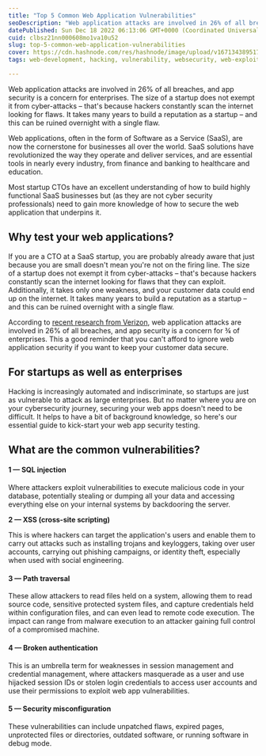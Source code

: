 ```yaml
---
title: "Top 5 Common Web Application Vulnerabilities"
seoDescription: "Web application attacks are involved in 26% of all breaches, and app security is a concern for enterprises. The size of a startup does not exempt it from..."
datePublished: Sun Dec 18 2022 06:13:06 GMT+0000 (Coordinated Universal Time)
cuid: clbsz21nn000608mo1va10u52
slug: top-5-common-web-application-vulnerabilities
cover: https://cdn.hashnode.com/res/hashnode/image/upload/v1671343895173/JIXJIH7We.png
tags: web-development, hacking, vulnerability, websecurity, web-exploitation

---
```


Web application attacks are involved in 26% of all breaches, and app security is a concern for enterprises. The size of a startup does not exempt it from cyber-attacks – that's because hackers constantly scan the internet looking for flaws. It takes many years to build a reputation as a startup – and this can be ruined overnight with a single flaw.

Web applications, often in the form of Software as a Service (SaaS), are now the cornerstone for businesses all over the world. SaaS solutions have revolutionized the way they operate and deliver services, and are essential tools in nearly every industry, from finance and banking to healthcare and education.

Most startup CTOs have an excellent understanding of how to build highly functional SaaS businesses but (as they are not cyber security professionals) need to gain more knowledge of how to secure the web application that underpins it.

## **Why test your web applications?**

If you are a CTO at a SaaS startup, you are probably already aware that just because you are small doesn't mean you're not on the firing line. The size of a startup does not exempt it from cyber-attacks – that's because hackers constantly scan the internet looking for flaws that they can exploit. Additionally, it takes only one weakness, and your customer data could end up on the internet. It takes many years to build a reputation as a startup – and this can be ruined overnight with a single flaw.

According to [recent research from Verizon](https://enterprise.verizon.com/en-gb/resources/reports/dbir/), web application attacks are involved in 26% of all breaches, and app security is a concern for ¾ of enterprises. This a good reminder that you can't afford to ignore web application security if you want to keep your customer data secure.

## **For startups as well as enterprises**

Hacking is increasingly automated and indiscriminate, so startups are just as vulnerable to attack as large enterprises. But no matter where you are on your cybersecurity journey, securing your web apps doesn't need to be difficult. It helps to have a bit of background knowledge, so here's our essential guide to kick-start your web app security testing.

## **What are the common vulnerabilities?**

#### **1 — SQL injection**

Where attackers exploit vulnerabilities to execute malicious code in your database, potentially stealing or dumping all your data and accessing everything else on your internal systems by backdooring the server.

**2 — XSS (cross-site scripting)**

This is where hackers can target the application's users and enable them to carry out attacks such as installing trojans and keyloggers, taking over user accounts, carrying out phishing campaigns, or identity theft, especially when used with social engineering.

#### **3 — Path traversal**

These allow attackers to read files held on a system, allowing them to read source code, sensitive protected system files, and capture credentials held within configuration files, and can even lead to remote code execution. The impact can range from malware execution to an attacker gaining full control of a compromised machine.

#### **4 — Broken authentication**

This is an umbrella term for weaknesses in session management and credential management, where attackers masquerade as a user and use hijacked session IDs or stolen login credentials to access user accounts and use their permissions to exploit web app vulnerabilities.

#### **5 — Security misconfiguration**

These vulnerabilities can include unpatched flaws, expired pages, unprotected files or directories, outdated software, or running software in debug mode.